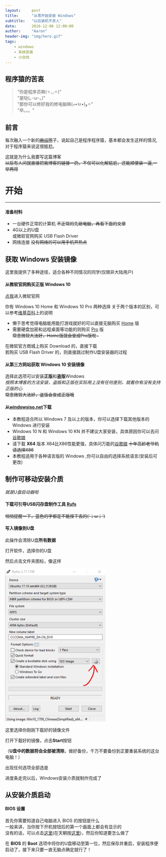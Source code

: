 ```yaml
---
layout:     post
title:      "从零开始安装 Windows"
subtitle:   "以后装机不求人"
date:       2016-12-06 12:00:00
author:     "Aaron"
header-img: "img/hero.gif"
tags:
    - windows
    - 系统安装
    - 小白向
---
```


## 程序猿的苦衷

> "你是程序员嘛(✧◡✧)"  
"是哒(｡･ω･｡)"  
"那你可以修好我的修电脑嘛(๑•̀ㅂ•́)و✧"  
"卒。。。"

## 前言

每次融入一个新的~~[麻瓜](https://zh.wikipedia.org/wiki/%E9%BA%BB%E7%93%9C)~~圈子，说起自己是程序程序猿，基本都会发生这样的情况,对于程序猿来说这很尴尬。

这就是为什么我要写这篇博客  
~~以后有人问就直接把我博客的链接一扔，不仅可以化解尴尬，还能顺便装一逼,一举两得~~

# 开始
---

#### 准备材料

- 一台硬件正常的计算机  ~~不正常的先砸电脑，再看下面的文章~~
- 4G以上的U盘  
或微软官网购买 USB Flash Driver
- 网络连接 ~~没有网络的可以用手机开热点~~

## 获取 Windows 安装镜像
这里我提供了多种途径，适合各种不同情况的同学(仅限非大陆用户)

#### 从微软官网购买正版 Windows 10

[点我](https://www.microsoft.com/en-us/windows/get-windows-10)进入微软官网

你有 Windows 10 Home 和 Windows 10 Pro 两种选择
关于两个版本的区别，可以参考[维基百科](https://zh.wikipedia.org/zh-cn/Windows_10%E7%89%88%E6%9C%AC%E5%88%97%E8%A1%A8)上的说明

- 懒于思考觉得电脑能用能打游戏就好的可以直接无脑购买 [Home](https://www.microsoftstore.com/store/msusa/en_US/pdp/Windows-10-Home/productID.319937100?ICID=Windows_Win10Home_ModE) 版
- 需要硬盘加密和远程桌面等功能的则购买 [Pro](https://www.microsoftstore.com/store/msusa/en_US/pdp/Windows-10-Pro/productID.319935900?ICID=Windows_Win10Pro_ModE) 版  
~~常念微软大法好，Home版就会变成Pro版啦~~~

在微软官方商城上购买 Download 的，直接下载  
若购买 USB Flash Driver 的，则直接跳过制作U盘安装器的过程

#### 从第三方网站获取 Windows 10 安装镜像
选择此选项可以安装**正版**和**盗版**Windows  
*按照本博客的方法安装，盗版和正版在实际用上没有任何差别，就看你有没有支持正版的心*  
~~常念微软大法好，盗版会变成正版哦~~

#### 从[windowsiso.net](http://windowsiso.net/)下载

- 本教程适合所以 Windows 7 及以上的版本，你可以选择下载其他版本的 Windows 进行安装
- Windows 10 N 和 Windows 10 KN 并不建议大家安装，具体原因你可以去问[谷歌娘](https://www.google.com/)
- 请下载 **X64** 版本 X64比X86性能更强，具体问万能的[谷歌娘](https://www.google.com/)
~~十年高龄老爷机请选择X86~~
- 本教程适用于各种语言版的 Windows ,你可以自由的选择系统语言(安装后可更改)

## 制作可移动安装介质
*就是U盘启动器啦*

#### 下载可引导USB闪存盘制作工具 [Rufs](https://rufus.akeo.ie/)
~~悄悄提醒一下，蓝色的字都是不能按下去的(´；ω；`)~~


#### 写入镜像到U盘
此操作会清除U盘**所有数据**

打开软件，选择你的U盘

然后点击文件夹图标，像这样

![img](/img/windows/w1.png)

这里选择你刚刚下载好的镜像文件

打开下载好的镜像，点击**Start**按钮

（**U盘中的数据将会全部被清除**，做好备份，千万不要备份到正要重装系统的这台电脑！）

出现任何选项全部选是

进度条走完以后，Windows安装介质就制作完成了

## 从安装介质启动

#### BIOS 设置

首先你需要知道自己电脑进入 BIOS 的按钮是什么  
一般来讲，当你按下开机按钮后的第一个画面上都会有显示的  
没有的话，可以点击[这里](https://www.google.com)(在天朝按[这里](https://www.baidu.com))，然后你知道要怎么做了

在 **BIOS** 的 **Boot** 选项中将你的U盘移动至第一位，然后保存并重启，安装程序便启动了，接下来只要一直无脑点确定就行了！
